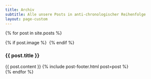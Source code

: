 ```yaml
---
title: Archiv
subtitle: Alle unsere Posts in anti-chronologischer Reihenfolge
layout: page-custom
---
```

{% for post in site.posts %}
  <section class="box special post" id="{{ post.id | replace: '/','-' | remove_first: '-' }}">
    {% if post.image %}
    <span class="image featured"><img src="{{ post.image | prepend:site.baseurl }}" alt=""></span>
    {% endif %}
    <h3>{{ post.title }}</h3>
    {{ post.content  }}
    {% include post-footer.html post=post %}
  </section>
{% endfor %}
